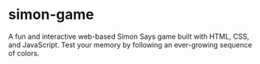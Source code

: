# simon-game
A fun and interactive web-based Simon Says game built with HTML, CSS, and JavaScript. Test your memory by following an ever-growing sequence of colors.
